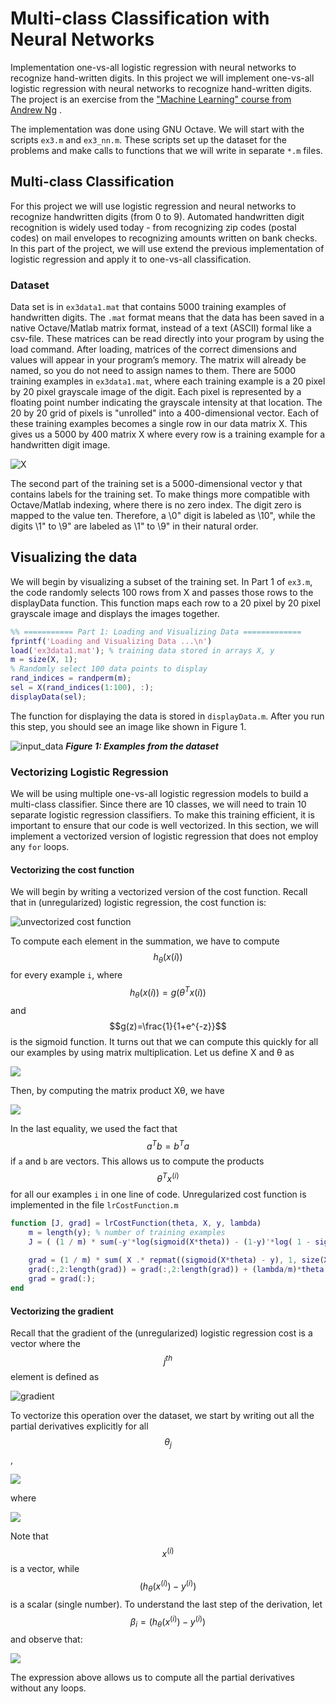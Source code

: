 # Multi-class Classification with Neural Networks
Implementation one-vs-all logistic regression with neural networks to recognize hand-written digits.
In this project we will implement one-vs-all logistic regression with neural networks to recognize hand-written digits. 
The project is an exercise from the ["Machine Learning" course from Andrew Ng](https://www.coursera.org/learn/machine-learning/) .

The implementation was done using GNU Octave. We will start with the scripts `ex3.m` and `ex3_nn.m`.
These scripts set up the dataset for the problems and make calls to functions that we will write in separate `*.m` files.

## Multi-class Classification

For this project we will use logistic regression and neural networks to recognize handwritten digits (from 0 to 9). Automated handwritten digit recognition is widely used today - from recognizing zip codes (postal codes) on mail envelopes to recognizing amounts written on bank checks. In this part of the project, we will use extend the previous implementation of logistic regression and apply it to one-vs-all classification.

### Dataset

Data set is in `ex3data1.mat` that contains 5000 training examples of handwritten digits. The `.mat` format means that the data has been saved in a native Octave/Matlab matrix format, instead of a text (ASCII) formal like a csv-file. These matrices can be read directly into your program by using the load command. After loading, matrices of the correct
dimensions and values will appear in your program’s memory. The matrix will already be named, so you do not need to assign names to them. 
There are 5000 training examples in `ex3data1.mat`, where each training example is a 20 pixel by 20 pixel grayscale image of the digit. Each pixel is represented by a floating point number indicating the grayscale intensity at
that location. The 20 by 20 grid of pixels is "unrolled" into a 400-dimensional vector. Each of these training examples becomes a single row in our data matrix X. This gives us a 5000 by 400 matrix X where every row is a training
example for a handwritten digit image.

![X](https://i.imgur.com/jPCwZRx.png)

The second part of the training set is a 5000-dimensional vector y that contains labels for the training set. To make things more compatible with Octave/Matlab indexing, where there is no zero index. The digit zero is mapped to the value ten. Therefore, a \0" digit is labeled as \10", while the digits \1" to \9" are labeled as \1" to \9" in their natural order.

## Visualizing the data

We will begin by visualizing a subset of the training set. In Part 1 of `ex3.m`, the code randomly selects 100 rows from X and passes those rows to the displayData function. This function maps each row to a 20 pixel by 20 pixel grayscale image and displays the images together. 
```matlab
%% =========== Part 1: Loading and Visualizing Data =============
fprintf('Loading and Visualizing Data ...\n')
load('ex3data1.mat'); % training data stored in arrays X, y
m = size(X, 1);
% Randomly select 100 data points to display
rand_indices = randperm(m);
sel = X(rand_indices(1:100), :);
displayData(sel);
```

The function for displaying the data is stored in `displayData.m`. 
After you run this step, you should see an image like shown in Figure 1.

![input_data](https://i.imgur.com/1qspUIr.png)
***Figure 1: Examples from the dataset***

### Vectorizing Logistic Regression

We will be using multiple one-vs-all logistic regression models to build a multi-class classifier. Since there are 10 classes, we will need to train 10 separate logistic regression classifiers. To make this training efficient, it is
important to ensure that our code is well vectorized. In this section, we will implement a vectorized version of logistic regression that does not employ any `for` loops.

#### Vectorizing the cost function
We will begin by writing a vectorized version of the cost function. Recall that in (unregularized) logistic regression, the cost function is:

![unvectorized cost function](https://i.imgur.com/5uZepmE.png)

To compute each element in the summation, we have to compute $$h_θ(x(i))$$ for every example `i`, where 
$$h_θ(x(i)) = g(θ^T x(i))$$ and $$g(z)=\frac{1}{1+e^{-z}}$$ is the sigmoid function. It turns out that we can compute this quickly for all our examples by using matrix multiplication. Let us define X and θ as

![](https://i.imgur.com/qd0IgpB.png)

Then, by computing the matrix product Xθ, we have

![](https://i.imgur.com/3uoQVdg.png)

In the last equality, we used the fact that $$a^Tb = b^Ta$$ if `a` and `b` are vectors.
This allows us to compute the products $$θ^Tx^{(i)}$$ for all our examples `i` in one line of code.
Unregularized cost function is implemented in the file `lrCostFunction.m`
```matlab
function [J, grad] = lrCostFunction(theta, X, y, lambda)
    m = length(y); % number of training examples
    J = ( (1 / m) * sum(-y'*log(sigmoid(X*theta)) - (1-y)'*log( 1 - sigmoid(X*theta))) ) + (lambda/(2*m))*sum(theta(2:length(theta)).*theta(2:length(theta))) ;
    
    grad = (1 / m) * sum( X .* repmat((sigmoid(X*theta) - y), 1, size(X,2)) );
    grad(:,2:length(grad)) = grad(:,2:length(grad)) + (lambda/m)*theta(2:length(theta))';
    grad = grad(:);
end
```

#### Vectorizing the gradient
Recall that the gradient of the (unregularized) logistic regression cost is a vector where the $$j^{th}$$ element is defined as

![gradient](https://i.imgur.com/Ut9Q1fC.png)

To vectorize this operation over the dataset, we start by writing out all the partial derivatives explicitly for all $$θ_j$$,

![](https://i.imgur.com/IYHN1rE.png)

where

![](https://i.imgur.com/5OEnkfk.png)

Note that $$x^{(i)}$$ is a vector, while $$(h_θ(x^{(i)})-y^{(i)})$$ is a scalar (single number).
To understand the last step of the derivation, let $$β_{i}=(h_{θ}(x^{(i)})-y^{(i)})$$ and
observe that:

![](https://i.imgur.com/55xa2xV.png)

The expression above allows us to compute all the partial derivatives without any loops.